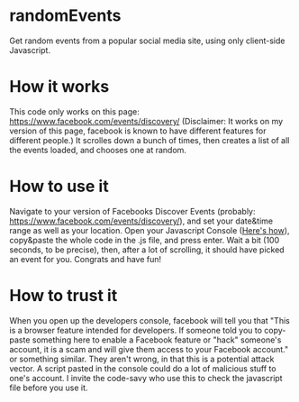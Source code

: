 # randomEvents

Get random events from a popular social media site, using only client-side Javascript.

# How it works

This code only works on this page: https://www.facebook.com/events/discovery/ (Disclaimer: It works on my version of this page, facebook is known to have different features for different people.) It scrolles down a bunch of times, then creates a list of all the events loaded, and chooses one at random.

# How to use it

Navigate to your version of Facebooks Discover Events (probably: https://www.facebook.com/events/discovery/), and set your date&time range as well as your location.
Open your Javascript Console ([Here's how](https://webmasters.stackexchange.com/questions/8525/how-do-i-open-the-javascript-console-in-different-browsers)), copy&paste the whole code in the .js file, and press enter. Wait a bit (100 seconds, to be precise), then, after a lot of scrolling, it should have picked an event for you. Congrats and have fun!

# How to trust it

When you open up the developers console, facebook will tell you that "This is a browser feature intended for developers. If someone told you to copy-paste something here to enable a Facebook feature or "hack" someone's account, it is a scam and will give them access to your Facebook account." or something similar. 
They aren't wrong, in that this is a potential attack vector. A script pasted in the console could do a lot of malicious stuff to one's account. I invite the code-savy who use this to check the javascript file before you use it. 
